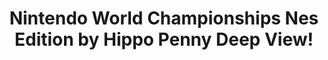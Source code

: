 ---
title: Nintendo World Championships Nes Edition by Hippo Penny Deep View!
layout: scoredetail
permalink: /meta-score/nintendo-world-championships-nes-edition
header:
  teaser: /assets/images/nintendo-world-championships-nes-edition.jpg
  video:
    id: ELmBYBga5SY
    provider: youtube
---